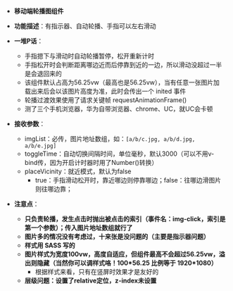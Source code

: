﻿* **移动端轮播图组件**
* **功能描述**：有指示器、自动轮播、手指可以左右滑动

* **一堆P话**：
  * 手指摁下与滑动时自动轮播暂停，松开重新计时
  * 手指松开时会判断距离哪边近而后停靠到近的一边，所以滑动没超过一半是会退回来的
  * 该组件默认占高为56.25vw（最高也是56.25vw），当有任意一张图片加载出来后会以该图片高度为准，此时会传出一个 inited 事件
  * 轮播过渡效果使用了请求关键帧 requestAnimationFrame() 
  * 测了三个手机浏览器，华为自带浏览器、chrome、UC，就UC会卡顿

* **接收参数**：
  * imgList：必传，图片地址数组，如：`[a/b/c.jpg, a/b/d.jpg, a/b/e.jpg]`
  * toggleTime：自动切换间隔时间，单位毫秒，默认3000（可以不用v-bind传，因为开启计时器时用了Number()转换）
  * placeVicinity：就近模式，默认为false
    * true：手指滑动松开时，靠近哪边则停靠哪边；false：往哪边滑图片则往哪边靠；
  
* **注意点**：
  * **只负责轮播，发生点击时抛出被点击的索引（事件名：img-click，索引是第一个参数）；传入图片地址数组就行了**
  * **图片多的情况没有考虑过，十来张是没问题的（主要是指示器问题）**
  * **样式用 SASS 写的**
  * **图片样式为宽度100vw，高度自适应，但组件最高不会超过56.25vw，溢出则隐藏（当然你可以调样式咯！100\*56.25 比例等于 1920\*1080）**
    * 根据样式来看，只有在竖屏时效果才是友好的
  * **层级问题：设置了relative定位，z-index未设置**